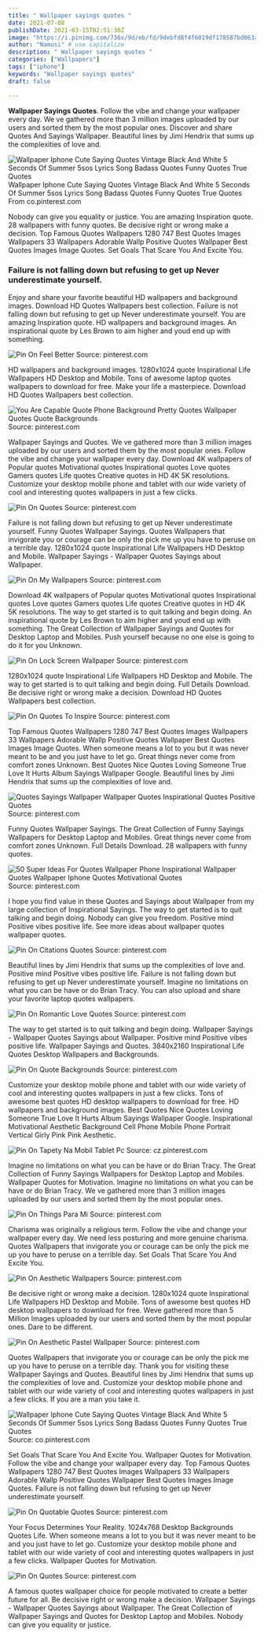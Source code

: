 ```yaml
---
title: " Wallpaper sayings quotes "
date: 2021-07-08
publishDate: 2021-03-15T02:51:36Z
image: "https://i.pinimg.com/736x/9d/eb/fd/9debfd8f4f6019df178587bd863aaf62.jpg"
author: "Namusi" # use capitalize
description: " Wallpaper sayings quotes "
categories: ["Wallpapers"]
tags: ["iphone"]
keywords: "Wallpaper sayings quotes"
draft: false

---
```



**Wallpaper Sayings Quotes**. Follow the vibe and change your wallpaper every day. We ve gathered more than 3 million images uploaded by our users and sorted them by the most popular ones. Discover and share Quotes And Sayings Wallpaper. Beautiful lines by Jimi Hendrix that sums up the complexities of love and.

![Wallpaper Iphone Cute Saying Quotes Vintage Black And White 5 Seconds Of Summer 5sos Lyrics Song Badass Quotes Funny Quotes True Quotes](https://i.pinimg.com/originals/6d/b8/2f/6db82f3a971c875c369bb74627bc349b.jpg "Wallpaper Iphone Cute Saying Quotes Vintage Black And White 5 Seconds Of Summer 5sos Lyrics Song Badass Quotes Funny Quotes True Quotes")
Wallpaper Iphone Cute Saying Quotes Vintage Black And White 5 Seconds Of Summer 5sos Lyrics Song Badass Quotes Funny Quotes True Quotes From co.pinterest.com


Nobody can give you equality or justice. You are amazing Inspiration quote. 28 wallpapers with funny quotes. Be decisive right or wrong make a decision. Top Famous Quotes Wallpapers 1280 747 Best Quotes Images Wallpapers 33 Wallpapers Adorable Wallp Positive Quotes Wallpaper Best Quotes Images Image Quotes. Set Goals That Scare You And Excite You.

### Failure is not falling down but refusing to get up Never underestimate yourself.

Enjoy and share your favorite beautiful HD wallpapers and background images. Download HD Quotes Wallpapers best collection. Failure is not falling down but refusing to get up Never underestimate yourself. You are amazing Inspiration quote. HD wallpapers and background images. An inspirational quote by Les Brown to aim higher and youd end up with something.


![Pin On Feel Better](https://i.pinimg.com/originals/ac/3c/80/ac3c80b8e168e86687d525c1167a47a4.png "Pin On Feel Better")
Source: pinterest.com

HD wallpapers and background images. 1280x1024 quote Inspirational Life Wallpapers HD Desktop and Mobile. Tons of awesome laptop quotes wallpapers to download for free. Make your life a masterpiece. Download HD Quotes Wallpapers best collection.

![You Are Capable Quote Phone Background Pretty Quotes Wallpaper Quotes Quote Backgrounds](https://i.pinimg.com/originals/aa/17/e9/aa17e9606a0b1a64368fa7f22bda9ad5.png "You Are Capable Quote Phone Background Pretty Quotes Wallpaper Quotes Quote Backgrounds")
Source: pinterest.com

Wallpaper Sayings and Quotes. We ve gathered more than 3 million images uploaded by our users and sorted them by the most popular ones. Follow the vibe and change your wallpaper every day. Download 4K wallpapers of Popular quotes Motivational quotes Inspirational quotes Love quotes Gamers quotes Life quotes Creative quotes in HD 4K 5K resolutions. Customize your desktop mobile phone and tablet with our wide variety of cool and interesting quotes wallpapers in just a few clicks.

![Pin On Quotes](https://i.pinimg.com/originals/cf/e6/a6/cfe6a676f504fa8b53db046aa2055499.jpg "Pin On Quotes")
Source: pinterest.com

Failure is not falling down but refusing to get up Never underestimate yourself. Funny Quotes Wallpaper Sayings. Quotes Wallpapers that invigorate you or courage can be only the pick me up you have to peruse on a terrible day. 1280x1024 quote Inspirational Life Wallpapers HD Desktop and Mobile. Wallpaper Sayings - Wallpaper Quotes Sayings about Wallpaper.

![Pin On My Wallpapers](https://i.pinimg.com/736x/c7/1d/9e/c71d9e0b8ccbf6ebf3bcf7885b197d3b.jpg "Pin On My Wallpapers")
Source: pinterest.com

Download 4K wallpapers of Popular quotes Motivational quotes Inspirational quotes Love quotes Gamers quotes Life quotes Creative quotes in HD 4K 5K resolutions. The way to get started is to quit talking and begin doing. An inspirational quote by Les Brown to aim higher and youd end up with something. The Great Collection of Wallpaper Sayings and Quotes for Desktop Laptop and Mobiles. Push yourself because no one else is going to do it for you Unknown.

![Pin On Lock Screen Wallpaper](https://i.pinimg.com/736x/65/55/2c/65552c725df68d12bc7affc0ee1b7d46.jpg "Pin On Lock Screen Wallpaper")
Source: pinterest.com

1280x1024 quote Inspirational Life Wallpapers HD Desktop and Mobile. The way to get started is to quit talking and begin doing. Full Details Download. Be decisive right or wrong make a decision. Download HD Quotes Wallpapers best collection.

![Pin On Quotes To Inspire](https://i.pinimg.com/474x/cf/5b/e1/cf5be16b32751aa9459e3b1147ede0f3.jpg "Pin On Quotes To Inspire")
Source: pinterest.com

Top Famous Quotes Wallpapers 1280 747 Best Quotes Images Wallpapers 33 Wallpapers Adorable Wallp Positive Quotes Wallpaper Best Quotes Images Image Quotes. When someone means a lot to you but it was never meant to be and you just have to let go. Great things never come from comfort zones Unknown. Best Quotes Nice Quotes Loving Someone True Love It Hurts Album Sayings Wallpaper Google. Beautiful lines by Jimi Hendrix that sums up the complexities of love and.

![Quotes Sayings Wallpaper Wallpaper Quotes Inspirational Quotes Positive Quotes](https://i.pinimg.com/originals/30/38/a6/3038a6c7d36a1b3aa49be1fb2bfc1cff.jpg "Quotes Sayings Wallpaper Wallpaper Quotes Inspirational Quotes Positive Quotes")
Source: pinterest.com

Funny Quotes Wallpaper Sayings. The Great Collection of Funny Sayings Wallpapers for Desktop Laptop and Mobiles. Great things never come from comfort zones Unknown. Full Details Download. 28 wallpapers with funny quotes.

![50 Super Ideas For Quotes Wallpaper Phone Inspirational Wallpaper Quotes Wallpaper Iphone Quotes Motivational Quotes](https://i.pinimg.com/474x/45/84/2c/45842c1f717585959a0d9987aff9f0e4.jpg "50 Super Ideas For Quotes Wallpaper Phone Inspirational Wallpaper Quotes Wallpaper Iphone Quotes Motivational Quotes")
Source: pinterest.com

I hope you find value in these Quotes and Sayings about Wallpaper from my large collection of Inspirational Sayings. The way to get started is to quit talking and begin doing. Nobody can give you freedom. Positive mind Positive vibes positive life. See more ideas about wallpaper quotes wallpaper quotes.

![Pin On Citations Quotes](https://i.pinimg.com/736x/50/e9/12/50e91211d7cc2647295130d8eeb7f105.jpg "Pin On Citations Quotes")
Source: pinterest.com

Beautiful lines by Jimi Hendrix that sums up the complexities of love and. Positive mind Positive vibes positive life. Failure is not falling down but refusing to get up Never underestimate yourself. Imagine no limitations on what you can be have or do Brian Tracy. You can also upload and share your favorite laptop quotes wallpapers.

![Pin On Romantic Love Quotes](https://i.pinimg.com/originals/50/c3/6e/50c36e81babef9924e22ad2f003f3cca.png "Pin On Romantic Love Quotes")
Source: pinterest.com

The way to get started is to quit talking and begin doing. Wallpaper Sayings - Wallpaper Quotes Sayings about Wallpaper. Positive mind Positive vibes positive life. Wallpaper Sayings and Quotes. 3840x2160 Inspirational Life Quotes Desktop Wallpapers and Backgrounds.

![Pin On Quote Backgrounds](https://i.pinimg.com/564x/a5/52/d0/a552d0e21ee47475419ae0ff6fc56204.jpg "Pin On Quote Backgrounds")
Source: pinterest.com

Customize your desktop mobile phone and tablet with our wide variety of cool and interesting quotes wallpapers in just a few clicks. Tons of awesome best quotes HD desktop wallpapers to download for free. HD wallpapers and background images. Best Quotes Nice Quotes Loving Someone True Love It Hurts Album Sayings Wallpaper Google. Inspirational Motivational Aesthetic Background Cell Phone Mobile Phone Portrait Vertical Girly Pink Pink Aesthetic.

![Pin On Tapety Na Mobil Tablet Pc](https://i.pinimg.com/originals/a4/f6/10/a4f610561b3b13eeb78dc06443871ca6.jpg "Pin On Tapety Na Mobil Tablet Pc")
Source: cz.pinterest.com

Imagine no limitations on what you can be have or do Brian Tracy. The Great Collection of Funny Sayings Wallpapers for Desktop Laptop and Mobiles. Wallpaper Quotes for Motivation. Imagine no limitations on what you can be have or do Brian Tracy. We ve gathered more than 3 million images uploaded by our users and sorted them by the most popular ones.

![Pin On Things Para Mi](https://i.pinimg.com/736x/03/e4/02/03e40212d9ab11c349e8bfed369e7f13.jpg "Pin On Things Para Mi")
Source: pinterest.com

Charisma was originally a religious term. Follow the vibe and change your wallpaper every day. We need less posturing and more genuine charisma. Quotes Wallpapers that invigorate you or courage can be only the pick me up you have to peruse on a terrible day. Set Goals That Scare You And Excite You.

![Pin On Aesthetic Wallpapers](https://i.pinimg.com/originals/03/1b/78/031b78c5717eb6fdd7aa4bb98dbf746e.png "Pin On Aesthetic Wallpapers")
Source: pinterest.com

Be decisive right or wrong make a decision. 1280x1024 quote Inspirational Life Wallpapers HD Desktop and Mobile. Tons of awesome best quotes HD desktop wallpapers to download for free. Weve gathered more than 5 Million Images uploaded by our users and sorted them by the most popular ones. Dare to be different.

![Pin On Aesthetic Pastel Wallpaper](https://i.pinimg.com/736x/84/23/7d/84237dba75d3fa8aa14d3a025f4f07e8.jpg "Pin On Aesthetic Pastel Wallpaper")
Source: pinterest.com

Quotes Wallpapers that invigorate you or courage can be only the pick me up you have to peruse on a terrible day. Thank you for visiting these Wallpaper Sayings and Quotes. Beautiful lines by Jimi Hendrix that sums up the complexities of love and. Customize your desktop mobile phone and tablet with our wide variety of cool and interesting quotes wallpapers in just a few clicks. If you are a man you take it.

![Wallpaper Iphone Cute Saying Quotes Vintage Black And White 5 Seconds Of Summer 5sos Lyrics Song Badass Quotes Funny Quotes True Quotes](https://i.pinimg.com/originals/6d/b8/2f/6db82f3a971c875c369bb74627bc349b.jpg "Wallpaper Iphone Cute Saying Quotes Vintage Black And White 5 Seconds Of Summer 5sos Lyrics Song Badass Quotes Funny Quotes True Quotes")
Source: co.pinterest.com

Set Goals That Scare You And Excite You. Wallpaper Quotes for Motivation. Follow the vibe and change your wallpaper every day. Top Famous Quotes Wallpapers 1280 747 Best Quotes Images Wallpapers 33 Wallpapers Adorable Wallp Positive Quotes Wallpaper Best Quotes Images Image Quotes. Failure is not falling down but refusing to get up Never underestimate yourself.

![Pin On Quotable Quotes](https://i.pinimg.com/736x/59/f1/d6/59f1d6317cec2ecc62a9116c0685275c.jpg "Pin On Quotable Quotes")
Source: pinterest.com

Your Focus Determines Your Reality. 1024x768 Desktop Backgrounds Quotes Life. When someone means a lot to you but it was never meant to be and you just have to let go. Customize your desktop mobile phone and tablet with our wide variety of cool and interesting quotes wallpapers in just a few clicks. Wallpaper Quotes for Motivation.

![Pin On Quotes](https://i.pinimg.com/736x/9d/eb/fd/9debfd8f4f6019df178587bd863aaf62.jpg "Pin On Quotes")
Source: pinterest.com

A famous quotes wallpaper choice for people motivated to create a better future for all. Be decisive right or wrong make a decision. Wallpaper Sayings - Wallpaper Quotes Sayings about Wallpaper. The Great Collection of Wallpaper Sayings and Quotes for Desktop Laptop and Mobiles. Nobody can give you equality or justice.

